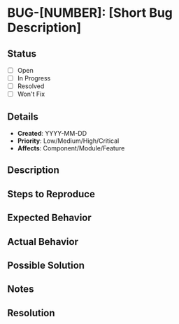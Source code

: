 # BUG-[NUMBER]: [Short Bug Description]

## Status

- [ ] Open
- [ ] In Progress
- [ ] Resolved
- [ ] Won't Fix

## Details

- **Created**: YYYY-MM-DD
- **Priority**: Low/Medium/High/Critical
- **Affects**: Component/Module/Feature

## Description

<!-- Detailed explanation of the bug... -->

## Steps to Reproduce

<!-- 1. Step one -->
<!-- 2. Step two -->
<!-- 3. Step three -->

## Expected Behavior

<!-- What should happen... -->

## Actual Behavior

<!-- What actually happens... -->

## Possible Solution

<!-- Ideas on how to fix it (optional)... -->

## Notes

<!-- Additional context, thoughts, or related information... -->

## Resolution

<!-- When fixed, note how it was resolved... -->
